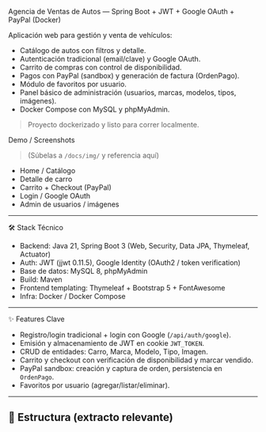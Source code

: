Agencia de Ventas de Autos — Spring Boot + JWT + Google OAuth + PayPal (Docker)

Aplicación web para gestión y venta de vehículos:
- Catálogo de autos con filtros y detalle.
- Autenticación tradicional (email/clave) y Google OAuth.
- Carrito de compras con control de disponibilidad.
- Pagos con PayPal (sandbox) y generación de factura (OrdenPago).
- Módulo de favoritos por usuario.
- Panel básico de administración (usuarios, marcas, modelos, tipos, imágenes).
- Docker Compose con MySQL y phpMyAdmin.

> Proyecto dockerizado y listo para correr localmente.


 Demo / Screenshots
> (Súbelas a `/docs/img/` y referencia aquí)
- Home / Catálogo
- Detalle de carro
- Carrito + Checkout (PayPal)
- Login / Google OAuth
- Admin de usuarios / imágenes

---

 🛠️ Stack Técnico
- Backend: Java 21, Spring Boot 3 (Web, Security, Data JPA, Thymeleaf, Actuator)
- Auth: JWT (jjwt 0.11.5), Google Identity (OAuth2 / token verification)
- Base de datos: MySQL 8, phpMyAdmin
- Build: Maven
- Frontend templating: Thymeleaf + Bootstrap 5 + FontAwesome
- Infra: Docker / Docker Compose

---

 ✨ Features Clave
- Registro/login tradicional + login con Google (`/api/auth/google`).
- Emisión y almacenamiento de JWT en cookie `JWT_TOKEN`.
- CRUD de entidades: Carro, Marca, Modelo, Tipo, Imagen.
- Carrito y checkout con verificación de disponibilidad y marcar vendido.
- PayPal sandbox: creación y captura de orden, persistencia en `OrdenPago`.
- Favoritos por usuario (agregar/listar/eliminar).

---

## 📂 Estructura (extracto relevante)
